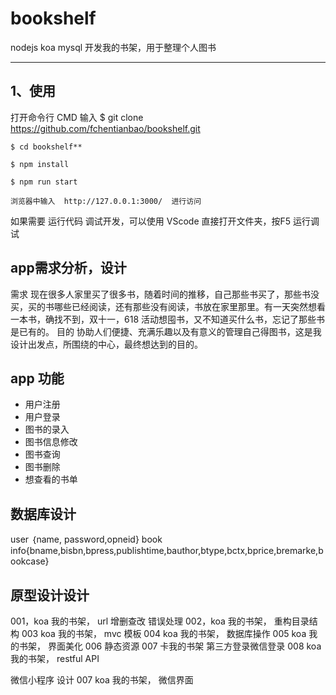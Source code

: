 # bookshelf
nodejs  koa mysql 开发我的书架，用于整理个人图书
***
## 1、使用
打开命令行 CMD 输入
    $ git clone https://github.com/fchentianbao/bookshelf.git

    $ cd bookshelf** 

    $ npm install    

    $ npm run start
	
	浏览器中输入  http://127.0.0.1:3000/  进行访问

如果需要 运行代码 调试开发，可以使用 VScode  直接打开文件夹，按F5 运行调试

## app需求分析，设计
需求 现在很多人家里买了很多书，随着时间的推移，自己那些书买了，那些书没买，买的书哪些已经阅读，还有那些没有阅读，书放在家里那里。有一天突然想看一本书，确找不到，双十一，618 活动想囤书，又不知道买什么书，忘记了那些书是已有的。
目的 协助人们便捷、充满乐趣以及有意义的管理自己得图书，这是我设计出发点，所围绕的中心，最终想达到的目的。
## app 功能
- 用户注册
- 用户登录
- 图书的录入
- 图书信息修改
- 图书查询
- 图书删除
- 想查看的书单
## 数据库设计
user ｛name,  password,opneid}
book info{bname,bisbn,bpress,publishtime,bauthor,btype,bctx,bprice,bremarke,bookcase}
## 原型设计设计

001，koa 我的书架， url 增删查改 
错误处理
002，koa 我的书架， 重构目录结构
003   koa 我的书架， mvc 模板
004   koa 我的书架， 数据库操作
005   koa 我的书架，  界面美化
006  静态资源
007   卡我的书架 第三方登录微信登录
008  koa我的书架，   restful API

微信小程序 设计
007   koa 我的书架，  微信界面
